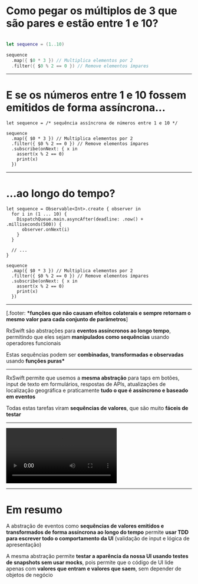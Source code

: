 # Como pegar os **múltiplos de 3** que são **pares** e estão **entre 1 e 10**?

```swift

let sequence = (1..10)

sequence
  .map({ $0 * 3 }) // Multiplica elementos por 2
  .filter({ $0 % 2 == 0 }) // Remove elementos ímpares
```

---
# E se os números entre 1 e 10 fossem **emitidos de forma assíncrona...**

```swift, [.highlight: 1, 6-9]
let sequence = /* sequência assíncrona de números entre 1 e 10 */

sequence
  .map({ $0 * 3 }) // Multiplica elementos por 2
  .filter({ $0 % 2 == 0 }) // Remove elementos ímpares
  .subscribe(onNext: { x in
    assert(x % 2 == 0)
    print(x)
  })
```

---
# **...ao longo do tempo**?

```swift, [.highlight: 1-9, 14-17]
let sequence = Observable<Int>.create { observer in
  for i in (1 ... 10) {
    DispatchQueue.main.asyncAfter(deadline: .now() + .milliseconds(500)) {
      observer.onNext(i)
    }
  }

  // ...
}

sequence
  .map({ $0 * 3 }) // Multiplica elementos por 2
  .filter({ $0 % 2 == 0 }) // Remove elementos ímpares
  .subscribe(onNext: { x in
    assert(x % 2 == 0)
    print(x)
  })
```

---
[.footer: **\*funções que não causam efeitos colaterais e sempre retornam o mesmo valor para cada conjunto de parâmetros**]

RxSwift são abstrações para **eventos assíncronos ao longo tempo**, permitindo que eles sejam **manipulados como sequências** usando operadores funcionais

Estas sequências podem ser **combinadas, transformadas e observadas** usando **funções puras\***

---

RxSwift permite que usemos a **mesma abstração** para taps em botões, input de texto em formulários, respostas de APIs, atualizações de localização geográfica e praticamente **tudo o que é assíncrono e baseado em eventos**

Todas estas tarefas viram **sequências de valores**, que são muito **fáceis de testar**

---

![inline](Assets/demo.mov)

---
# Em resumo

A abstração de eventos como **sequências de valores emitidos e transformados de forma assíncrona ao longo do tempo** permite **usar TDD para escrever todo o comportamento da UI** (validação de input e lógica de apresentação)

A mesma abstração permite **testar a aparência da nossa UI usando testes de snapshots sem usar mocks**, pois permite que o código de UI lide apenas com **valores que entram e valores que saem**, sem depender de objetos de negócio
